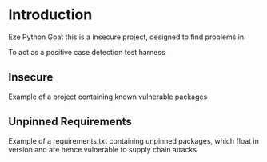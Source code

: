 # Introduction 

Eze Python Goat this is a insecure project, designed to find problems in

To act as a positive case detection test harness

## Insecure

Example of a project containing known vulnerable packages

## Unpinned Requirements

Example of a requirements.txt containing unpinned packages, which float in version and are hence vulnerable to supply chain attacks